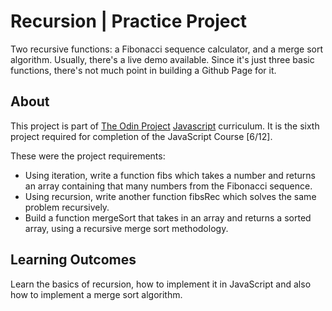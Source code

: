 # Recursion | Practice Project

Two recursive functions: a Fibonacci sequence calculator, and a merge sort algorithm.
Usually, there's a live demo available. Since it's just three basic functions, there's not much point in building a Github Page for it.

## About

This project is part of [The Odin Project](https://www.theodinproject.com/) [Javascript](https://www.theodinproject.com/paths/full-stack-javascript/courses/javascript) curriculum. It is the sixth project required for completion of the JavaScript Course [6/12].

These were the project requirements:

- Using iteration, write a function fibs which takes a number and returns an array containing that many numbers from the Fibonacci sequence.
- Using recursion, write another function fibsRec which solves the same problem recursively.
- Build a function mergeSort that takes in an array and returns a sorted array, using a recursive merge sort methodology.

## Learning Outcomes

Learn the basics of recursion, how to implement it in JavaScript and also how to implement a merge sort algorithm.
